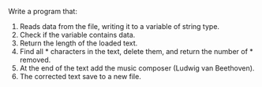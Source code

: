 Write a program that:
1. Reads data from the file, writing it to a variable of string type.
2. Check if the variable contains data.
3. Return the length of the loaded text.
4. Find all * characters in the text, delete them, and return the number of * removed.
5. At the end of the text add the music composer (Ludwig van Beethoven).
6. The corrected text save to a new file. 
